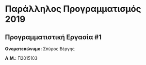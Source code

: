 # Παράλληλος Προγραμματισμός 2019
## Προγραμματιστική Εργασία #1

**Ονοματεπώνυμο:** Σπύρος Βέργης

**Α.Μ.:** Π2015103


